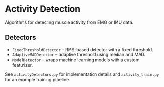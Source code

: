 # Activity Detection

Algorithms for detecting muscle activity from EMG or IMU data.

## Detectors
- `FixedThresholdDetector` – RMS-based detector with a fixed threshold.
- `AdaptiveMADDetector` – adaptive threshold using median and MAD.
- `ModelDetector` – wraps machine learning models with a custom featurizer.

See `activityDetectors.py` for implementation details and `activity_train.py`
for an example training pipeline.
